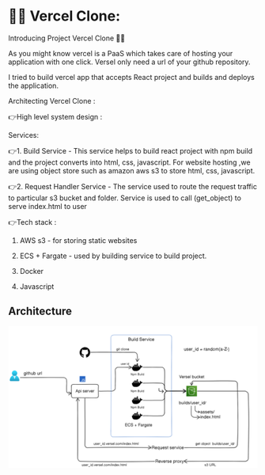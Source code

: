 # 👨‍💻  Vercel Clone:
Introducing Project Vercel Clone 👨‍💻  

As you might know vercel is a PaaS which takes care of hosting your application with one click. Versel only need a url of your github repository.

I tried to build vercel app that accepts React project and builds and deploys the application.



Architecting Vercel Clone : 

👉High level system design : 

Services:

👉1. Build Service - This service helps to build react project with npm build and the project converts into html, css, javascript. For website hosting ,we are using object store such as amazon aws s3 to store html, css, javascript. 



👉2. Request Handler Service - The service used to route the request traffic to particular s3 bucket and folder. Service is used to call (get_object) to serve index.html to user



👉Tech stack :

1. AWS s3 - for storing static websites

2. ECS + Fargate - used by building service to build project.

3. Docker

4. Javascript
## Architecture

![App Screenshot](https://github.com/adityapore231/vercel_app/blob/main/versel_architecture.PNG?raw=true)

